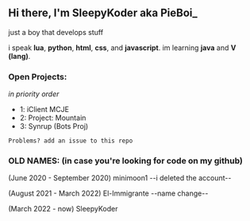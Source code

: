 Hi there, I'm SleepyKoder aka PieBoi_
-----------------------------------------
just a boy that develops stuff


i speak **lua**, **python**, **html**, **css**, and **javascript**. im learning **java** and **V (lang)**.


### Open Projects:
*in priority order*
- 1: iClient MCJE
- 2: Project: Mountain
- 3: Synrup (Bots Proj)

`Problems? add an issue to this repo`

### OLD NAMES: (in case you're looking for code on my github)

(June 2020 - September 2020) minimoon1
--i deleted the account--

(August 2021 - March 2022) El-Immigrante
--name change--

(March 2022 - now) SleepyKoder
